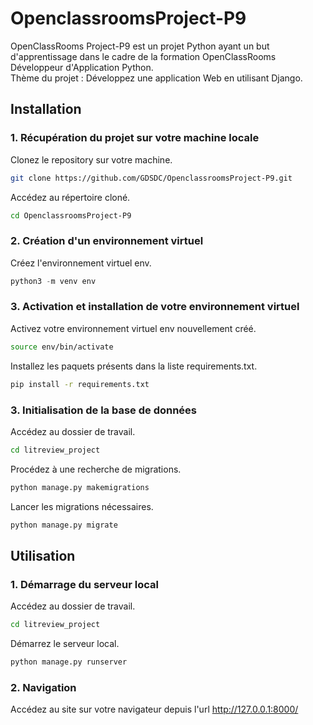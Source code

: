 # OpenclassroomsProject-P9
OpenClassRooms Project-P9 est un projet Python ayant un but d'apprentissage dans le cadre de la formation OpenClassRooms Développeur d'Application Python.  
Thème du projet : Développez une application Web en utilisant Django.

## Installation

### 1. Récupération du projet sur votre machine locale

Clonez le repository sur votre machine.

```bash
git clone https://github.com/GDSDC/OpenclassroomsProject-P9.git
```

Accédez au répertoire cloné.
```bash
cd OpenclassroomsProject-P9
```

### 2. Création d'un environnement virtuel 
Créez l'environnement virtuel env.
```python
python3 -m venv env
```

### 3. Activation et installation de votre environnement virtuel 

Activez votre environnement virtuel env nouvellement créé.
```bash
source env/bin/activate
```

Installez les paquets présents dans la liste requirements.txt.
```bash
pip install -r requirements.txt
```

### 3. Initialisation de la base de données

Accédez au dossier de travail.
```bash
cd litreview_project
```

Procédez à une recherche de migrations.
```bash
python manage.py makemigrations
```

Lancer les migrations nécessaires.
```bash
python manage.py migrate
```

## Utilisation

### 1. Démarrage du serveur local

Accédez au dossier de travail.
```bash
cd litreview_project
```

Démarrez le serveur local.
```python
python manage.py runserver
```

### 2. Navigation

Accédez au site sur votre navigateur depuis l'url http://127.0.0.1:8000/

